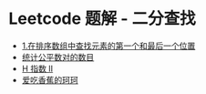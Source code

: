 # Leetcode 题解 - 二分查找
<!-- GFM-TOC -->
* [1.在排序数组中查找元素的第一个和最后一个位置](LeetCode%2034.在排序数组中查找元素的第一个和最后一个位置.md)   
* [统计公平数对的数目](LeetCode%202563.统计公平数对的数目.md)   
* [H 指数 II](LeetCode%20H%20指数%20II.md)   
* [爱吃香蕉的珂珂](LeetCode%20875.爱吃香蕉的珂珂.md)   
<!-- GFM-TOC -->
